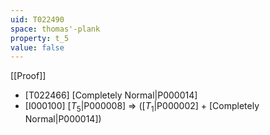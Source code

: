 ```yaml
---
uid: T022490
space: thomas'-plank
property: t_5
value: false
---
```

[[Proof]]

* [T022466] [Completely Normal|P000014]
* [I000100] [$T_5$|P000008] => ([$T_1$|P000002] + [Completely Normal|P000014])

